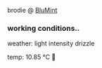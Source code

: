 brodie @ [BluMint](https://www.linkedin.com/company/blumint-io/)

<!--weather_start-->
### working conditions..

weather: light intensity drizzle 

temp: 10.85 °C 👕

<!--weather_end-->
